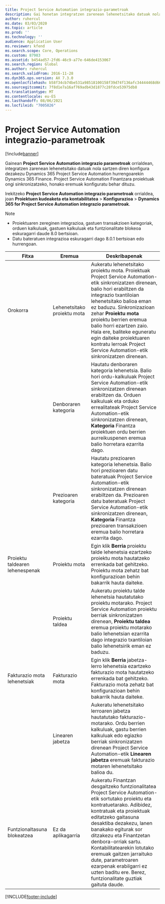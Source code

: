 ```yaml
---
title: Project Service Automation integrazio-parametroak
description: Gai honetan integratzen zarenean lehenetsitako datuak nola sartzen diren konfiguratzen da Microsoft Dynamics 365 for Project Service Automation Microsoftekin Dynamics 365 Finance.
author: ruhercul
ms.date: 03/03/2020
ms.topic: article
ms.prod: ''
ms.technology: ''
audience: Application User
ms.reviewer: kfend
ms.search.scope: Core, Operations
ms.custom: 87983
ms.assetid: b454ad57-2fd6-46c9-a77e-646de4153067
ms.search.region: Global
ms.author: ruhercul
ms.search.validFrom: 2016-11-28
ms.dyn365.ops.version: AX 7.3.0
ms.openlocfilehash: b58f34cb74be531a98518100158f39d74f136afc34444468d666cd4e9394af6f
ms.sourcegitcommit: 7f8d1e7a16af769adb43d1877c28fdce53975db8
ms.translationtype: MT
ms.contentlocale: eu-ES
ms.lasthandoff: 08/06/2021
ms.locfileid: "7005826"
---
```

# <a name="project-service-automation-integration-parameters"></a>Project Service Automation integrazio-parametroak

[!include[banner](../includes/banner.md)]

Gainean **Project Service Automation integrazio parametroak** orrialdean, integratzen zarenean lehenetsitako datuak nola sartzen diren konfigura dezakezu Dynamics 365 Project Service Automation hurrengoarekin Dynamics 365 Finance. Project Service Automation Finantzara proiektuak ongi sinkronizatzeko, honako eremuak konfiguratu behar dituzu.

Irekitzeko **Project Service Automation integrazio parametroak** orrialdea, joan **Proiektuen kudeaketa eta kontabilitatea** \> **Konfigurazioa** \> **Dynamics 365 for Project Service Automation integrazio parametroak**. 

> [!NOTE]
> - Proiektuaren zereginen integrazioa, gastuen transakzioen kategoriak, orduen kalkuluak, gastuen kalkuluak eta funtzionalitate blokeoa eskuragarri daude 8.0 bertsioan.
> - Datu bateratuen integrazioa eskuragarri dago 8.0.1 bertsioan edo hurrengoan.


| Fitxa                    | Eremua                | Deskribapenak |
|------------------------|----------------------|-------------|
| Orokorra                | Lehenetsitako proiektu mota | Aukeratu lehenetsitako proiektu mota. Proiektuak Project Service Automation-etik sinkronizatzen direnean, balio hori erabiltzen da integrazio txantiloian lehenetsitako balioa eman ez baduzu. Sinkronizazioan zehar **Proiektu mota** proiektu berrien eremua balio horri ezartzen zaio. Hala ere, baliteke eguneratu egin daiteke proiektuaren kontratu lerroak Project Service Automation-etik sinkronizatzen direnean. |
|                        | Denboraren kategoria        | Hautatu denboraren kategoria lehenetsia. Balio hori ordu-kalkuluak Project Service Automation-etik sinkronizatzen direnean erabiltzen da. Orduen kalkuluak eta orduko errealitateak Project Service Automation-etik sinkronizatzen direnean, **Kategoria** Finantza proiektuen ordu berrien aurreikuspenen eremua balio horretara ezarrita dago. |
|                        | Prezioaren kategoria         | Hautatu prezioaren kategoria lehenetsia. Balio hori prezioaren datu bateratuak Project Service Automation-etik sinkronizatzen direnean erabiltzen da. Prezioaren datu bateratuak Project Service Automation-etik sinkronizatzen direnean, **Kategoria** Finantza prezioaren transakzioen eremua balio horretara ezarrita dago. |
| Proiektu taldearen lehenespenak | Proiektu mota         | Egin klik **Berria** proiektu talde lehenetsia ezartzeko proiektu mota hautatzeko errenkada bat gehitzeko. Proiektu mota zehatz bat konfigurazioan behin bakarrik hauta daiteke. |
|                        | Proiektu taldea        | Aukeratu proiektu talde lehenetsia hautatutako proiektu motarako. Project Service Automation proiektu berriak sinkronizatzen direnean, **Proiektu taldea** eremua proiektu motarako balio lehenetsian ezarrita dago integrazio txantiloian balio lehenetsirik eman ez baduzu. |
| Fakturazio mota lehenetsiak  | Fakturazio mota         | Egin klik **Berria** jabetza-lerro lehenetsia ezartzeko fakturazio mota hautatzeko errenkada bat gehitzeko. Fakturazio mota zehatz bat konfigurazioan behin bakarrik hauta daiteke. |
|                        | Linearen jabetza        | Aukeratu lehenetsitako lerroaren jabetza hautatutako fakturazio-motarako. Ordu berrien kalkuluak, gastu berrien kalkuluak edo egiazko berriak sinkronizatzen direnean Project Service Automation-etik **Linearen jabetza** eremuak fakturazio motaren lehenetsitako balioa du. |
| Funtzionaltasuna blokeatzea  | Ez da aplikagarria       | Aukeratu Finantzan desgaitzeko funtzionalitatea Project Service Automation-etik sortutako proiektu eta kontratuetarako. Adibidez, kontratuak eta proiektuak editatzeko gaitasuna desaktiba dezakezu, lanen banakako egiturak sor ditzakezu eta Finantzetan denbora-orriak sartu. Kontabilitatearekin lotutako eremuak gaitzen jarraituko dute, parametroaren ezarpenak erabilgarri ez uzten baditu ere. Berez, funtzionalitate guztiak gaituta daude. |


[!INCLUDE[footer-include](../includes/footer-banner.md)]